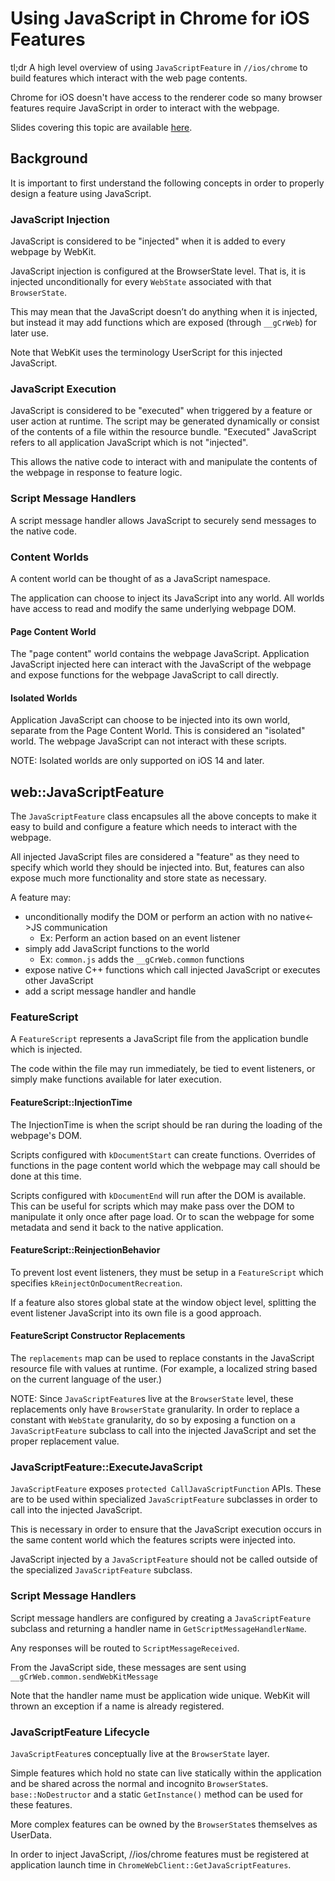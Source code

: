 # Using JavaScript in Chrome for iOS Features

tl;dr A high level overview of using `JavaScriptFeature` in ``//ios/chrome`` to
build features which interact with the web page contents.

Chrome for iOS doesn't have access to the renderer code so many browser features
require JavaScript in order to interact with the webpage.

Slides covering this topic are available [here](https://docs.google.com/presentation/d/1HKdi7CGtNTGhMcCscpX_LVFZ8iLTtXjpSQ-980N7J38/edit?usp=sharing).

## Background

It is important to first understand the following concepts in order to properly
design a feature using JavaScript.

### JavaScript Injection

JavaScript is considered to be "injected" when it is added to every webpage by
WebKit.

JavaScript injection is configured at the BrowserState level. That is, it is
injected unconditionally for every `WebState` associated with that
`BrowserState`.

This may mean that the JavaScript doesn’t do anything when it is injected, but
instead it may add functions which are exposed (through `__gCrWeb`) for later
use.

Note that WebKit uses the terminology UserScript for this injected JavaScript.

### JavaScript Execution

JavaScript is considered to be "executed" when triggered by a feature or user
action at runtime. The script may be generated dynamically or consist of the
contents of a file within the resource bundle. "Executed" JavaScript refers to
all application JavaScript which is not "injected".

This allows the native code to interact with and manipulate the contents of the
webpage in response to feature logic.

### Script Message Handlers

A script message handler allows JavaScript to securely send messages to the
native code.

### Content Worlds

A content world can be thought of as a JavaScript namespace.

The application can choose to inject its JavaScript into any world. All worlds
have access to read and modify the same underlying webpage DOM.

#### Page Content World

The "page content" world contains the webpage JavaScript. Application JavaScript
injected here can interact with the JavaScript of the webpage and expose
functions for the webpage JavaScript to call directly.

#### Isolated Worlds

Application JavaScript can choose to be injected into its own world, separate
from the Page Content World. This is considered an "isolated" world. The
webpage JavaScript can not interact with these scripts.

NOTE: Isolated worlds are only supported on iOS 14 and later.

## web::JavaScriptFeature

The `JavaScriptFeature` class encapsules all the above concepts to make it easy
to build and configure a feature which needs to interact with the webpage.

All injected JavaScript files are considered a "feature" as they need to specify
which world they should be injected into. But, features can also expose much
more functionality and store state as necessary.

A feature may:

*   unconditionally modify the DOM or perform an action with no native<->JS
    communication
    *   Ex: Perform an action based on an event listener
*   simply add JavaScript functions to the world
    *   Ex: `common.js` adds the `__gCrWeb.common` functions
*   expose native C++ functions which call injected JavaScript or executes other
    JavaScript
*   add a script message handler and handle

### FeatureScript

A `FeatureScript` represents a JavaScript file from the application bundle which
is injected.

The code within the file may run immediately, be tied to event listeners, or
simply make functions available for later execution.

#### FeatureScript::InjectionTime

The InjectionTime is when the script should be ran during the loading of the
webpage's DOM.

Scripts configured with `kDocumentStart` can create functions. Overrides of
functions in the page content world which the webpage may call should be done at
this time.

Scripts configured with `kDocumentEnd` will run after the DOM is available. This
can be useful for scripts which may make pass over the DOM to manipulate it
only once after page load. Or to scan the webpage for some metadata and send it
back to the native application.

#### FeatureScript::ReinjectionBehavior

To prevent lost event listeners, they must be setup in a `FeatureScript` which
specifies `kReinjectOnDocumentRecreation`.

If a feature also stores global state at the window object level, splitting the
event listener JavaScript into its own file is a good approach.

#### FeatureScript Constructor Replacements

The `replacements` map can be used to replace constants in the JavaScript
resource file with values at runtime. (For example, a localized string based on
the current language of the user.)

NOTE: Since `JavaScriptFeature`s live at the `BrowserState` level, these
replacements only have `BrowserState` granularity. In order to replace a
constant with `WebState` granularity, do so by exposing a function on a
`JavaScriptFeature` subclass to call into the injected JavaScript and set the
proper replacement value.

### JavaScriptFeature::ExecuteJavaScript

`JavaScriptFeature` exposes `protected CallJavaScriptFunction` APIs. These are
to be used within specialized `JavaScriptFeature` subclasses in order to call
into the injected JavaScript.

This is necessary in order to ensure that the JavaScript execution occurs in the
same content world which the features scripts were injected into.

JavaScript injected by a `JavaScriptFeature` should not be called outside of the
specialized `JavaScriptFeature` subclass.

### Script Message Handlers

Script message handlers are configured by creating a `JavaScriptFeature`
subclass and returning a handler name in `GetScriptMessageHandlerName`.

Any responses will be routed to `ScriptMessageReceived`.

From the JavaScript side, these messages are sent using
`__gCrWeb.common.sendWebKitMessage`

Note that the handler name must be application wide unique. WebKit will thrown
an exception if a name is already registered.

### JavaScriptFeature Lifecycle

`JavaScriptFeature`s conceptually live at the `BrowserState` layer.

Simple features which hold no state can live statically within the application
and be shared across the normal and incognito `BrowserState`s. 
`base::NoDestructor` and a static `GetInstance()` method can be used for these
features.

More complex features can be owned by the `BrowserState`s themselves as
UserData.

In order to inject JavaScript, //ios/chrome features must be registered at
application launch time in `ChromeWebClient::GetJavaScriptFeatures`.
